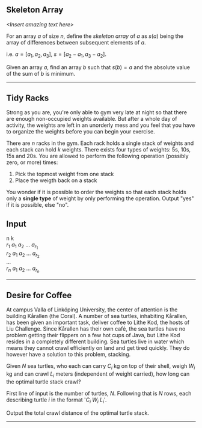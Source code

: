 ## Skeleton Array

*\<Insert amazing text here\>*

For an array $a$ of size $n$, define the *skeleton array* of $a$ as $s(a)$ being the array of differences between subsequent elements of $a$. 

i.e. $a = [a_1,a_2,a_3]$, $s = [a_2-a_1,a_3-a_2]$.

Given an array $a$, find an array $b$ such that $s(b) = a$ and the absolute value of the sum of $b$ is minimum. 
___

## Tidy Racks


Strong as you are, you're only able to gym very late at night so that there are enough non-occupied weights available. But after a whole day of activity, the weights are left in an unorderly mess and you feel that you have to organize the weights before you can begin your exercise.

There are $n$ racks in the gym. Each rack holds a single stack of weights and each stack can hold $k$ weights. There exists four types of weights: 5s, 10s, 15s and 20s. You are allowed to perform the following operation (possibly zero, or more) times:

1. Pick the topmost weight from one stack
2. Place the weigth back on a stack

You wonder if it is possible to order the weights so that each stack holds only a **single type** of weight by only performing the operation. Output "yes" if it is possible, else "no".

## Input

n k\
$r_1 \text{ } a_{1} \text{ } a_{2} \text{ ... } a_{r_1}$\
$r_2 \text{ } a_{1} \text{ } a_{2} \text{ ... } a_{r_2}$\
...\
$r_n \text{ } a_{1} \text{ } a_{2} \text{ ... } a_{r_n}$
___
## Desire for Coffee
At campus Valla of Linköping University, 
the center of attention is the building Kårallen (the Coral).
A number of sea turtles, inhabiting Kårallen, has been given an
important task, deliver coffee to Lithe Kod, the hosts of Liu Challenge.
Since Kårallen has their own café, the sea turtles have no problem getting
their flippers on a few hot cups of Java, but Lithe Kod resides in a completely 
different building. Sea turtles live in water which means they cannot crawl efficiently
on land and get tired quickly. They do however have a solution to this problem, stacking.

Given $N$ sea turtles, who each can carry $C_i$ kg on top of their shell,
weigh $W_i$ kg and can crawl $L_i$ meters (independent of weight carried),
how long can the optimal turtle stack crawl?

First line of input is the number of turtles, $N$. Following that is $N$ rows, each describing 
turtle $i$ in the format '$C_i$ $W_i$ $L_i$'.

Output the total crawl distance of the optimal turtle stack.
___
